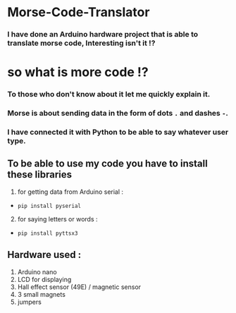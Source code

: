 # Morse-Code-Translator
### I have done an Arduino hardware project that is able to translate morse code, Interesting isn't it !?

# so what is more code !? 
### To those who don't know about it let me quickly explain it.
### Morse is about sending data in the form of dots `.` and dashes `-`.
### I have connected it with Python to be able to say whatever user type.

## To be able to use my code you have to install these libraries 
1. for getting data from Arduino serial :
  - `pip install pyserial`
2. for saying letters or words :
  - `pip install pyttsx3`

## Hardware used :
1. Arduino nano
2. LCD for displaying
3. Hall effect sensor (49E) / magnetic sensor
4. 3 small magnets
5. jumpers 
